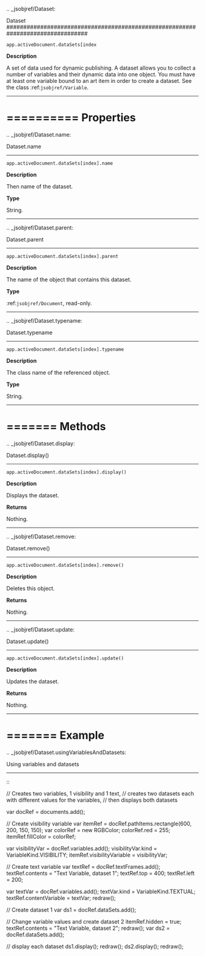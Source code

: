 .. _jsobjref/Dataset:

Dataset
################################################################################

``app.activeDocument.dataSets[index``

**Description**

A set of data used for dynamic publishing. A dataset allows you to collect a number of variables and their dynamic data into one object. You must have at least one variable bound to an art item in order to create a dataset. See the class :ref:`jsobjref/Variable`.

----

==========
Properties
==========

.. _jsobjref/Dataset.name:

Dataset.name
********************************************************************************

``app.activeDocument.dataSets[index].name``

**Description**

Then name of the dataset.

**Type**

String.

----

.. _jsobjref/Dataset.parent:

Dataset.parent
********************************************************************************

``app.activeDocument.dataSets[index].parent``

**Description**

The name of the object that contains this dataset.

**Type**

:ref:`jsobjref/Document`, read-only.

----

.. _jsobjref/Dataset.typename:

Dataset.typename
********************************************************************************

``app.activeDocument.dataSets[index].typename``

**Description**

The class name of the referenced object.

**Type**

String.

----

=======
Methods
=======

.. _jsobjref/Dataset.display:

Dataset.display()
********************************************************************************

``app.activeDocument.dataSets[index].display()``

**Description**

Displays the dataset.

**Returns**

Nothing.

----

.. _jsobjref/Dataset.remove:

Dataset.remove()
********************************************************************************

``app.activeDocument.dataSets[index].remove()``

**Description**

Deletes this object.

**Returns**

Nothing.

----

.. _jsobjref/Dataset.update:

Dataset.update()
********************************************************************************

``app.activeDocument.dataSets[index].update()``

**Description**

Updates the dataset.

**Returns**

Nothing.

----

=======
Example
=======

.. _jsobjref/Dataset.usingVariablesAndDatasets:

Using variables and datasets
********************************************************************************

::

  // Creates two variables, 1 visibility and 1 text,
  // creates two datasets each with different values for the variables,
  // then displays both datasets

  var docRef = documents.add();

  // Create visibility variable
  var itemRef = docRef.pathItems.rectangle(600, 200, 150, 150);
  var colorRef = new RGBColor;
  colorRef.red = 255;
  itemRef.fillColor = colorRef;

  var visibilityVar = docRef.variables.add();
  visibilityVar.kind = VariableKind.VISIBILITY;
  itemRef.visibilityVariable = visibilityVar;

  // Create text variable
  var textRef = docRef.textFrames.add();
  textRef.contents = "Text Variable, dataset 1";
  textRef.top = 400;
  textRef.left = 200;

  var textVar = docRef.variables.add();
  textVar.kind = VariableKind.TEXTUAL;
  textRef.contentVariable = textVar;
  redraw();

  // Create dataset 1
  var ds1 = docRef.dataSets.add();

  // Change variable values and create dataset 2
  itemRef.hidden = true;
  textRef.contents = "Text Variable, dataset 2";
  redraw();
  var ds2 = docRef.dataSets.add();

  // display each dataset
  ds1.display();
  redraw();
  ds2.display();
  redraw();
